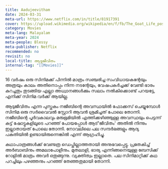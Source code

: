 ```yaml
---
title: Aadujeevitham
date: 2024-03-31
meta-url: https://www.netflix.com/in/title/81917391
cover: https://upload.wikimedia.org/wikipedia/en/f/fb/The_Goat_Life_poster.jpg
category: Movies
meta-lang: Malayalam
meta-year: 2024
meta-people: Blessy
meta-publisher: Netflix
recommended: no
revisit: no
local-title: ആടുജീവിതം
internal-tag: "[[Movies]]"
---
```


16 വർഷം ഒരു സിനിമക്ക് പിന്നിൽ മാത്രം സഞ്ചരിച്ച സംവിധായകന്റേയും അത്രയും കാലം അതിനൊപ്പം നിന്ന നടന്റേയും, വേഷപകർച്ചക്ക് വേണ്ടി ഭാരം കുറച്ചതും തുടങ്ങിയ എല്ലാ അധ്വാനങ്ങൾക്കും സലാം നൽകിക്കൊണ്ട് പറയട്ടേ, എനിക്ക് സിനിമ വർക്ക് ആയില്ല. 

ആടുജീവിതം എന്ന പുസ്തകം നജീബിന്റെ അവസ്ഥയിൽ ഫോക്കസ് ചെയ്യുമ്പോൾ സിനിമ ഒരു സർവൈവൽ സ്റ്റോറി ആവൻ ശ്രമിച്ചത് പോലെ തോന്നി. നജീബിന്റെ പൂർവകാലവും മരുഭൂമിയിൽ എത്തിക്കഴിഞ്ഞുള്ള അവസ്ഥയും പെട്ടന്ന് കട്ട് ഷോട്ടുകളിലൂടെ പറഞ്ഞ് പോയപ്പോൾ ആട്'ജീവിതം' അതിൽ നിന്നും ഇല്ലാതായത് പോലെ തോന്നി. നോവലിലെ പല സന്ദർഭങ്ങളും ആദ്യ പകുതിയിൽ ഉണ്ടായിരുന്നെങ്കിൽ എന്ന് ആഗ്രഹിച്ചു. 

കഥാപാത്രങ്ങൾക്ക് വേണ്ടത്ര ഡെപ്തില്ലാത്തതായി അനുഭവപ്പെട്ടു. പ്രതേകിച്ച് അർബാബിനും അമലാപോളീനും. മുതലാളി, ഭാര്യ എന്നിങ്ങനെയുള്ള ബേസിക്ക് റോളിൽ മാത്രം അവർ ഒതുങ്ങുന്നു. വ്യക്തിത്വം ഇല്ലാതെ. പല സിനിമാറ്റിക്ക് കഥ പറച്ചിലും പഴഞ്ഞനും പറഞ്ഞ് തേഞ്ഞതുമായി തോന്നി. 
